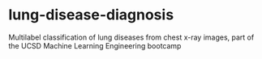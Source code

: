 # lung-disease-diagnosis
Multilabel classification of lung diseases from chest x-ray images, part of the UCSD Machine Learning Engineering bootcamp
